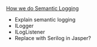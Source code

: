 <!--title: Logging-->

[How we do Semantic Logging](https://jeremydmiller.com/2016/05/12/how-we-do-semantic-logging/)

* Explain semantic logging
* ILogger
* ILogListener
* Replace with Serilog in Jasper?